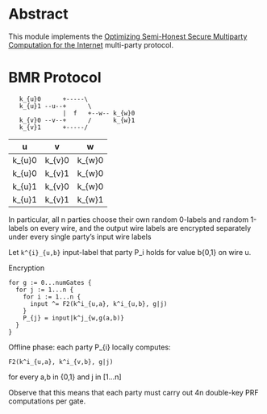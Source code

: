 # Abstract

This module implements the [Optimizing Semi-Honest Secure Multiparty
Computation for the Internet](https://eprint.iacr.org/2016/1066)
multi-party protocol.

# BMR Protocol


```ascii
   k_{u}0      +-----\
   k_{u}1 --u--+      \
               |  f   +--w-- k_{w}0
   k_{v}0 --v--+      /      k_{w}1
   k_{v}1      +-----/
```

| u      | v      | w      |
|:------:|:------:|:------:|
| k_{u}0 | k_{v}0 | k_{w}0 |
| k_{u}0 | k_{v}1 | k_{w}0 |
| k_{u}1 | k_{v}0 | k_{w}0 |
| k_{u}1 | k_{v}1 | k_{w}1 |


In particular, all n parties choose their own random 0-labels and
random 1-labels on every wire, and the output wire labels are
encrypted separately under every single party’s input wire labels

Let `k^{i}_{u,b}` input-label that party P_i holds for value b{0,1} on
wire u.

Encryption

``` ascii
for g := 0...numGates {
  for j := 1...n {
    for i := 1...n {
      input ^= F2(k^i_{u,a}, k^i_{u,b}, g|j)
    }
    P_{j} = input|k^j_{w,g(a,b)}
  }
}
```

Offline phase: each party P_{i} locally computes:

``` ascii
F2(k^i_{u,a}, k^i_{v,b}, g|j)
```

for every a,b in {0,1} and j in [1...n]

Observe that this means that each party must carry out 4n double-key
PRF computations per gate.
